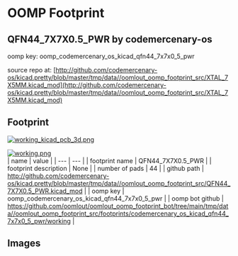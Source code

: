 # OOMP Footprint  
## QFN44_7X7X0.5_PWR  by codemercenary-os  
  
oomp key: oomp_codemercenary_os_kicad_qfn44_7x7x0_5_pwr  
  
source repo at: [http://github.com/codemercenary-os/kicad.pretty/blob/master/tmp/data//oomlout_oomp_footprint_src/XTAL_7X5MM.kicad_mod](http://github.com/codemercenary-os/kicad.pretty/blob/master/tmp/data//oomlout_oomp_footprint_src/XTAL_7X5MM.kicad_mod)  
## Footprint  
  
[![working_kicad_pcb_3d.png](working_kicad_pcb_3d_600.png)](working_kicad_pcb_3d.png)  
  
[![working.png](working_600.png)](working.png)  
| name | value | 
| --- | --- | 
| footprint name | QFN44_7X7X0.5_PWR | 
| footprint description | None | 
| number of pads | 44 | 
| github path | http://github.com/codemercenary-os/kicad.pretty/blob/master/tmp/data//oomlout_oomp_footprint_src/QFN44_7X7X0.5_PWR.kicad_mod | 
| oomp key | oomp_codemercenary_os_kicad_qfn44_7x7x0_5_pwr | 
| oomp bot github | https://github.com/oomlout/oomlout_oomp_footprint_bot/tree/main/tmp/data//oomlout_oomp_footprint_src/footprints/codemercenary_os_kicad_qfn44_7x7x0_5_pwr/working | 
## Images  
